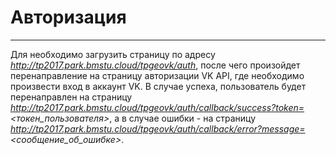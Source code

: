 # Авторизация
---
Для необходимо загрузить страницу по адресу *http://tp2017.park.bmstu.cloud/tpgeovk/auth*, после чего произойдет перенаправление на страницу авторизации VK API, где необходимо произвести вход в аккаунт VK. В случае успеха, пользователь будет перенаправлен на страницу *http://tp2017.park.bmstu.cloud/tpgeovk/auth/callback/success?token=<токен_пользователя>*, а в случае ошибки - на страницу *http://tp2017.park.bmstu.cloud/tpgeovk/auth/callback/error?message=<сообщение_об_ошибке>*.